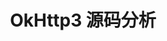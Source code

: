 ---
layout: post
title: "OkHttp3 源码分析"
featured-img: 2018-03-28-4
target: _blank 
link: "https://github.com/avenwu/okhttp-in-action"
summary: "针对知名网络库OkHttp3的源码分析系列文章"
---